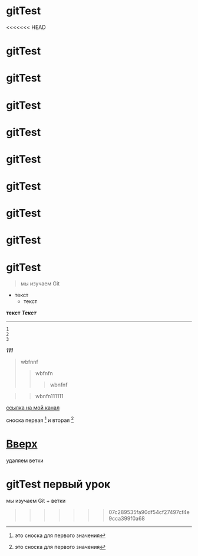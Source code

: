 <a id="111"></a>

# gitTest
<<<<<<< HEAD

# gitTest

# gitTest

# gitTest

# gitTest

# gitTest

# gitTest

# gitTest

# gitTest

# gitTest

> мы изучаем Git

- текст
  - текст

**текст**
**_Текст_**

---

```
1
2
3
```

**_111_**

> wbfnnf
>
> > wbfnfn
> >
> > > wbnfnf

> > wbnfn111111

[ссылка на мой канал](https://yandex.ru)

сноска первая [^1] и вторая [^2]
[^1]: это сноска для первого значения
[^2]: это сноска для первого значения

[Вверх](#111)
=======
удаляем ветки

# gitTest первый урок
мы изучаем Git + ветки
>>>>>>> 07c289535fa90df54cf27497cf4e9cca399f0a68
